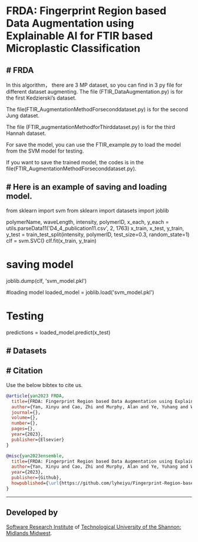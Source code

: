# FRDA: Fingerprint Region based Data Augmentation using Explainable AI for FTIR based Microplastic Classification

## # FRDA
In this algorithm， there are 3 MP dataset, so you can find in 3 py file for different dataset augmenting.
The file (FTIR_DataAugmentation.py) is for the first Kedzierski’s dataset.

The file(FTIR_AugmentationMethodForseconddataset.py) is for the second Jung dataset.

The file (FTIR_augmentationMethodforThirddataset.py) is for the third Hannah dataset.

For save the model, you can use the FTIR_example.py to load the model from the SVM model for testing.

If you want to save the trained model, the codes is in the file(FTIR_AugmentationMethodForseconddataset.py).



## # Here is an example of saving and loading model.
from sklearn import svm
from sklearn import datasets
import joblib

polymerName, waveLength, intensity, polymerID, x_each, y_each = utils.parseData11('D4_4_publication11.csv', 2, 1763)
x_train, x_test, y_train, y_test = train_test_split(intensity, polymerID, test_size=0.3,
                                                            random_state=1)
clf = svm.SVC()
clf.fit(x_train, y_train)
# saving model
joblib.dump(clf, 'svm_model.pkl')

#loading model
loaded_model = joblib.load('svm_model.pkl')

# Testing

predictions = loaded_model.predict(x_test)

## # Datasets





## # Citation

Use the below bibtex to cite us.

```BibTeX
@article{yan2023 FRDA,
  title={FRDA: Fingerprint Region based Data Augmentation using Explainable AI for FTIR based Microplastic Classification},
  author={Yan, Xinyu and Cao, Zhi and Murphy, Alan and Ye, Yuhang and Wang, Xinwu and Qiao, Yuansong},
  journal={},
  volume={},
  number={},
  pages={},
  year={2023},
  publisher={Elsevier}
}

@misc{yan2023ensemble,
  title={FRDA: Fingerprint Region based Data Augmentation using Explainable AI for FTIR based Microplastic Classification},
  author={Yan, Xinyu and Cao, Zhi and Murphy, Alan and Ye, Yuhang and Wang, Xinwu and Qiao, Yuansong},
  year={2023},
  publisher={Github},
  howpublished={\url{https://github.com/lyheiyu/Fingerprint-Region-based-Data-Augmentation-using-Explainable-AI-for-FTIR-based-MP-Classification/}},
}

```
* * * * *

## Developed by

[Software Research Institute](https://sri.ait.ie/) of [Technological University of the Shannon: Midlands Midwest](https://tus.ie/).
